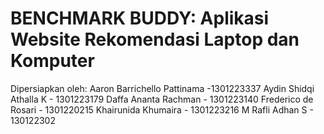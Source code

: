 # BENCHMARK BUDDY: Aplikasi Website Rekomendasi Laptop dan Komputer
Dipersiapkan oleh:
Aaron Barrichello Pattinama -1301223337
Aydin Shidqi Athalla K - 1301223179
Daffa Ananta Rachman - 1301223140
Frederico de Rosari - 1301220215
Khairunida Khumaira - 1301223216
M Rafli Adhan S - 130122302
